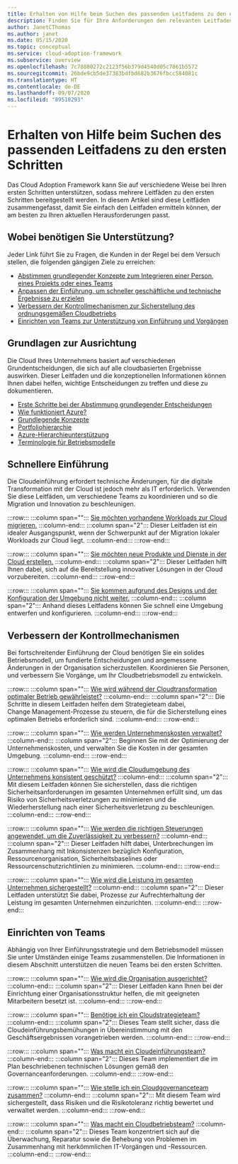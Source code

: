 ```yaml
---
title: Erhalten von Hilfe beim Suchen des passenden Leitfadens zu den ersten Schritten
description: Finden Sie für Ihre Anforderungen den relevanten Leitfaden zu den ersten Schritten.
author: JanetCThomas
ms.author: janet
ms.date: 05/15/2020
ms.topic: conceptual
ms.service: cloud-adoption-framework
ms.subservice: overview
ms.openlocfilehash: 7c78880272c2123f56b379d4540d05c7861b5572
ms.sourcegitcommit: 26bde9cb5de37383bdfbd682b3676fbcc584081c
ms.translationtype: HT
ms.contentlocale: de-DE
ms.lasthandoff: 09/07/2020
ms.locfileid: "89510293"
---
```

# <a name="get-help-finding-the-appropriate-getting-started-guide"></a>Erhalten von Hilfe beim Suchen des passenden Leitfadens zu den ersten Schritten

Das Cloud Adoption Framework kann Sie auf verschiedene Weise bei Ihren ersten Schritten unterstützen, sodass mehrere Leitfäden zu den ersten Schritten bereitgestellt werden. In diesem Artikel sind diese Leitfäden zusammengefasst, damit Sie einfach den Leitfaden ermitteln können, der am besten zu Ihren aktuellen Herausforderungen passt.

## <a name="what-can-we-help-you-get-started-with"></a>Wobei benötigen Sie Unterstützung?

Jeder Link führt Sie zu Fragen, die Kunden in der Regel bei dem Versuch stellen, die folgenden gängigen Ziele zu erreichen:

- [Abstimmen grundlegender Konzepte zum Integrieren einer Person, eines Projekts oder eines Teams](#align-foundation)
- [Anpassen der Einführung, um schneller geschäftliche und technische Ergebnisse zu erzielen](#accelerate-adoption)
- [Verbessern der Kontrollmechanismen zur Sicherstellung des ordnungsgemäßen Cloudbetriebs](#improve-controls)
- [Einrichten von Teams zur Unterstützung von Einführung und Vorgängen](#establish-teams)

## <a name="align-foundation"></a>Grundlagen zur Ausrichtung

Die Cloud Ihres Unternehmens basiert auf verschiedenen Grundentscheidungen, die sich auf alle cloudbasierten Ergebnisse auswirken. Dieser Leitfaden und die konzeptionellen Informationen können Ihnen dabei helfen, wichtige Entscheidungen zu treffen und diese zu dokumentieren.

- [Erste Schritte bei der Abstimmung grundlegender Entscheidungen](./cloud-concepts.md)
- [Wie funktioniert Azure?](./what-is-azure.md)
- [Grundlegende Konzepte](../ready/considerations/fundamental-concepts.md)
- [Portfoliohierarchie](../reference/fundamental-concepts/hosting-hierarchy.md)
- [Azure-Hierarchieunterstützung](../reference/fundamental-concepts/hierarchy-azure-tools.md)
- [Terminologie für Betriebsmodelle](../operating-model/terms.md)

## <a name="accelerate-adoption"></a>Schnellere Einführung

Die Cloudeinführung erfordert technische Änderungen, für die digitale Transformation mit der Cloud ist jedoch mehr als IT erforderlich. Verwenden Sie diese Leitfäden, um verschiedene Teams zu koordinieren und so die Migration und Innovation zu beschleunigen.

:::row:::
    :::column span="":::
        [Sie möchten vorhandene Workloads zur Cloud migrieren.](./migrate.md)
    :::column-end:::
    :::column span="2":::
        Dieser Leitfaden ist ein idealer Ausgangspunkt, wenn der Schwerpunkt auf der Migration lokaler Workloads zur Cloud liegt.
    :::column-end:::
:::row-end:::

:::row:::
    :::column span="":::
        [Sie möchten neue Produkte und Dienste in der Cloud erstellen.](./innovate.md)
    :::column-end:::
    :::column span="2":::
        Dieser Leitfaden hilft Ihnen dabei, sich auf die Bereitstellung innovativer Lösungen in der Cloud vorzubereiten.
    :::column-end:::
:::row-end:::

:::row:::
    :::column span="":::
        [Sie kommen aufgrund des Designs und der Konfiguration der Umgebung nicht weiter.](./design-and-configuration.md)
    :::column-end:::
    :::column span="2":::
        Anhand dieses Leitfadens können Sie schnell eine Umgebung entwerfen und konfigurieren.
    :::column-end:::
:::row-end:::

## <a name="improve-controls"></a>Verbessern der Kontrollmechanismen

Bei fortschreitender Einführung der Cloud benötigen Sie ein solides Betriebsmodell, um fundierte Entscheidungen und angemessene Änderungen in der Organisation sicherzustellen. Koordinieren Sie Personen, und verbessern Sie Vorgänge, um Ihr Cloudbetriebsmodell zu entwickeln.

:::row:::
    :::column span="":::
        [Wie wird während der Cloudtransformation optimaler Betrieb gewährleistet?](./operational-excellence.md)
    :::column-end:::
    :::column span="2":::
        Die Schritte in diesem Leitfaden helfen dem Strategieteam dabei, Change Management-Prozesse zu steuern, die für die Sicherstellung eines optimalen Betriebs erforderlich sind.
    :::column-end:::
:::row-end:::

:::row:::
    :::column span="":::
        [Wie werden Unternehmenskosten verwaltet?](./manage-costs.md)
    :::column-end:::
    :::column span="2":::
        Beginnen Sie mit der Optimierung der Unternehmenskosten, und verwalten Sie die Kosten in der gesamten Umgebung.
    :::column-end:::
:::row-end:::

:::row:::
    :::column span="":::
        [Wie wird die Cloudumgebung des Unternehmens konsistent geschützt?](./security.md)
    :::column-end:::
    :::column span="2":::
        Mit diesem Leitfaden können Sie sicherstellen, dass die richtigen Sicherheitsanforderungen im gesamten Unternehmen erfüllt sind, um das Risiko von Sicherheitsverletzungen zu minimieren und die Wiederherstellung nach einer Sicherheitsverletzung zu beschleunigen.
    :::column-end:::
:::row-end:::

:::row:::
    :::column span="":::
        [Wie werden die richtigen Steuerungen angewendet, um die Zuverlässigkeit zu verbessern?](./reliability.md)
    :::column-end:::
    :::column span="2":::
        Dieser Leitfaden hilft dabei, Unterbrechungen im Zusammenhang mit Inkonsistenzen bezüglich Konfiguration, Ressourcenorganisation, Sicherheitsbaselines oder Ressourcenschutzrichtlinien zu minimieren.
    :::column-end:::
:::row-end:::

:::row:::
    :::column span="":::
        [Wie wird die Leistung im gesamten Unternehmen sichergestellt?](./performance.md)
    :::column-end:::
    :::column span="2":::
        Dieser Leitfaden unterstützt Sie dabei, Prozesse zur Aufrechterhaltung der Leistung im gesamten Unternehmen einzurichten.
    :::column-end:::
:::row-end:::

## <a name="establish-teams"></a>Einrichten von Teams

Abhängig von Ihrer Einführungsstrategie und dem Betriebsmodell müssen Sie unter Umständen einige Teams zusammenstellen. Die Informationen in diesem Abschnitt unterstützen die neuen Teams bei den ersten Schritten.

:::row:::
    :::column span="":::
        [Wie wird die Organisation ausgerichtet?](./org-alignment.md)
    :::column-end:::
    :::column span="2":::
        Dieser Leitfaden kann Ihnen bei der Einrichtung einer Organisationsstruktur helfen, die mit geeigneten Mitarbeitern besetzt ist.
    :::column-end:::
:::row-end:::

:::row:::
    :::column span="":::
        [Benötige ich ein Cloudstrategieteam?](./team/cloud-strategy.md)
    :::column-end:::
    :::column span="2":::
        Dieses Team stellt sicher, dass die Cloudeinführungsbemühungen in Übereinstimmung mit den Geschäftsergebnissen vorangetrieben werden.
    :::column-end:::
:::row-end:::

:::row:::
    :::column span="":::
        [Was macht ein Cloudeinführungsteam?](./team/cloud-adoption.md)
    :::column-end:::
    :::column span="2":::
        Dieses Team implementiert die im Plan beschriebenen technischen Lösungen gemäß den Governanceanforderungen.
    :::column-end:::
:::row-end:::

:::row:::
    :::column span="":::
        [Wie stelle ich ein Cloudgovernanceteam zusammen?](./team/cloud-governance.md)
    :::column-end:::
    :::column span="2":::
        Mit diesem Team wird sichergestellt, dass Risiken und die Risikotoleranz richtig bewertet und verwaltet werden.
    :::column-end:::
:::row-end:::

:::row:::
    :::column span="":::
        [Was macht ein Cloudbetriebsteam?](./team/cloud-operations.md)
    :::column-end:::
    :::column span="2":::
        Dieses Team konzentriert sich auf die Überwachung, Reparatur sowie die Behebung von Problemen im Zusammenhang mit herkömmlichen IT-Vorgängen und -Ressourcen.
    :::column-end:::
:::row-end:::
